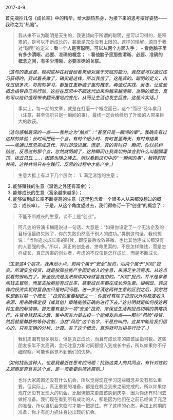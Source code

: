 2017-4-9

首先摘抄几句《成长率》中的精华，给大脑热热身，为接下来的思考摆好姿势——我称之为“热脑”。

> 我从来不认为聪明是天生的，我更倾向于所谓的聪明，是可以习得的，是积累的，是可以不断成长的，甚至是完全没有上限的。这样的理解，源自于我对“聪明”的定义：__看一个人是否聪明，可以从两个方面入手：
  - 看他脑子里有多少清晰、必要、准确的概念；
  - 看他脑子里那些清晰、必要、准确的概念之间，有多少清晰、必要准确的关联。__
  
_（这句的重点是，聪明这种在我曾经看来绝对属于天赋的能力，竟然是可以通过练习获得的。我试着去做了，确实是这样，所以我信了，这是真的。聪明的定义，出现过很多次，每周的学习，都是在更新脑子里的概念，再通过实践、反思，让这些概念指导自己的行动，这些在反思中不断迭代出来的越来越清晰、准确的概念，真的可以给价值观带来翻天覆地的变化，从而让生活也发生巨变。这是大实话。）_

> 事实上，每一期的文章，就是在打磨一个概念而已，这个“而已”经年累月（注意，甚至偶尔只是一瞬间的事），最终一定会给经历了升级的人带来巨大的收获。

_（这句感触最深的一点——我称之为“触点”：“甚至只是一瞬间的事”。我确实有过这样的体验：长时间把玩一个点，有时个把小时、有时甚至两天，有时有结果——能通过反思完成迭代，有时却没进展。但是，真的有时只一瞬间，你以前纠结过、反思过的那个点，忽然就明朗了，这种瞬间让我真切的体会到什么叫醍醐灌顶、拨云见日……，困惑也随之拂去。所以看到这句中的“一瞬间的事”，我特别有共鸣，这种共鸣只有在践行、反思的过程中才能产生。）_

> 生意大抵上有以下几个层次：
  1. 满足温饱的生意；
  2. 能够赚钱的生意（温饱之外还有富余）；
  3. 能够成长的生意（富余越来越多）；
  4. 能够做到成长率不断提高的生意（这里包含着一个很多人从来都没想过的概念：成长率）。
  于是，从这个角度望过去，我们得修订一下“创业”的概念了：
  > 不能不断成长的生意，谈不上是“创业”。

> 阿凡达的导演卡梅隆说过一句话，大意是：“如果你设定了一个无法企及的目标但最终失败了，你的失败仍然高于别人的成功。”类别这句话，我也想说：“当你追求成长率的时候，即便最后收效甚微，也比其他连成长都没有的人要强的多。”所以，真正的创业者，拼命思索的，不是怎样赚钱，而是怎样成长，真正厉害的创业者，考虑的不仅仅是怎样成长，而是不断成长。

_（生意这4个层次，我再划小点，前两个属于“安全”投资，后两个属于“风险”投资。所谓安全投资，就是投那些能产生固定收入的生意，来满足生活需求。从这点就看的很明白了，安全投资是没法帮你实现财富自由的。“风险”投资，并不是拿着闲钱去冒险，而是去投那些有成长率，甚至成长率都在成长的生意。很明显，靠这样的投资实现财富自由只是时间问题。进一步分清这两种生意的区别之后，我忽然联想到以前一个概念：“投资的重要秘密之一：你最好有除了投资以外的稳定收入来源，用来确保定投（或其他）策略能够正确的进行下去。”这分明就是如何投这两种生意的解读嘛。首先要有至少一项“安全”投资，来保证生活和投资初期的策略执行。在资金转起来之后，集中所有力量去投一个能爆发的点——那些“风险”投资，然后就是静静的等待收割，当然“风险”这个名字，不是白叫的，这其中能给我们信心的，只有正确的分析、计算。有了这个概念，真的就可以指导行动了。）_

> 我们周围有很多朋友，但是真正成长，而且有成长率的应该屈指可数。这些朋友多半不太高调，会把注意力和时间都投入到成长中去，所以如果你不仔细观察，可能也察觉不到他们的优势。

_（如何找到这种人，也是我最近在思考的问题：找到这类人的共同点，有针对性的去观察是否具有这个点，是一项重要的筛选原则。）_

> 也许大家周围还没有什么机会，所以觉得现在学习这些概念并没有那么重要。但实际上，真正重要的准备，都是在机会到来之前完成的。所以如果你现在还没有发现大的机会，比起惋惜来更应该感到庆幸，因为你还有时间去做好准备。我们现在看到所有成功的人，都是因为他们在之前已经做了充足的准备，所以当机会来临时才能一把抓住。有了这样的心态，再加上前期的准备，你才有能力抓住身边出现的机会。

